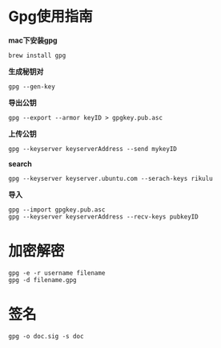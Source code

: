 # Gpg使用指南

**mac下安装gpg**

```
brew install gpg
```


**生成秘钥对**

```
gpg --gen-key
```

**导出公钥**

```
gpg --export --armor keyID > gpgkey.pub.asc
```

**上传公钥**

```
gpg --keyserver keyserverAddress --send mykeyID
```

**search**

```
gpg --keyserver keyserver.ubuntu.com --serach-keys rikulu
```

**导入**

```
gpg --import gpgkey.pub.asc
gpg --keyserver keyserverAddress --recv-keys pubkeyID
```

# 加密解密

```
gpg -e -r username filename
gpg -d filename.gpg
```

# 签名

```
gpg -o doc.sig -s doc
```
